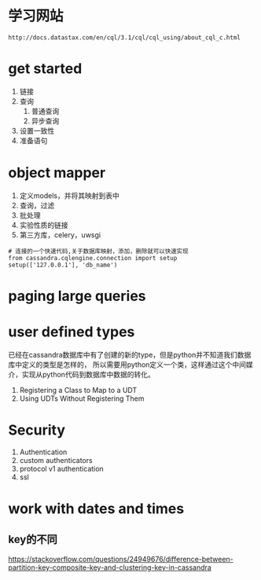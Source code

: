 # 学习网站

```
http://docs.datastax.com/en/cql/3.1/cql/cql_using/about_cql_c.html
```

# get started

1. 链接
2. 查询
    1. 普通查询
    2. 异步查询
3. 设置一致性
4. 准备语句

# object mapper

1. 定义models，并将其映射到表中
2. 查询，过滤
3. 批处理
4. 实验性质的链接
5. 第三方库，celery，uwsgi

```
# 连接的一个快速代码,关于数据库映射，添加，删除就可以快速实现
from cassandra.cqlengine.connection import setup
setup(['127.0.0.1'], 'db_name')
```

# paging large queries

# user defined types
已经在cassandra数据库中有了创建的新的type，但是python并不知道我们数据库中定义的类型是怎样的，
所以需要用python定义一个类，这样通过这个中间媒介，实现从python代码到数据库中数据的转化。

1. Registering a Class to Map to a UDT
2. Using UDTs Without Registering Them

# Security

1. Authentication
2. custom authenticators
3. protocol v1 authentication
4. ssl

# work with dates and times


## key的不同
https://stackoverflow.com/questions/24949676/difference-between-partition-key-composite-key-and-clustering-key-in-cassandra

